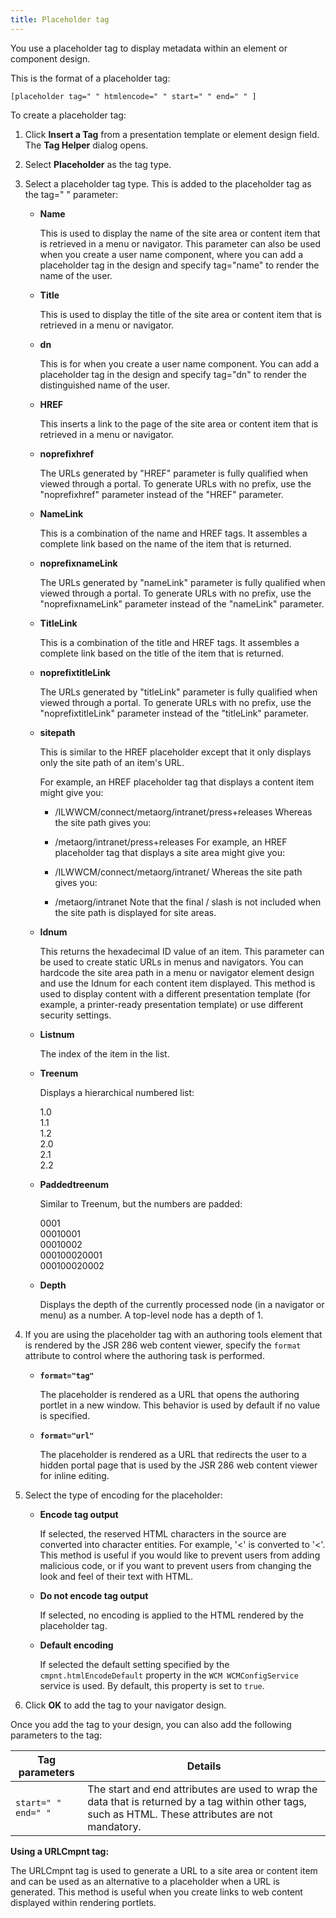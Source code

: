 ```yaml
---
title: Placeholder tag
---
```





You use a placeholder tag to display metadata within an element or component design.

This is the format of a placeholder tag:

```
[placeholder tag=" " htmlencode=" " start=" " end=" " ]
```

To create a placeholder tag:

1.  Click **Insert a Tag** from a presentation template or element design field. The **Tag Helper** dialog opens.

2.  Select **Placeholder** as the tag type.

3.  Select a placeholder tag type. This is added to the placeholder tag as the tag=" " parameter:

    -   **Name**

        This is used to display the name of the site area or content item that is retrieved in a menu or navigator. This parameter can also be used when you create a user name component, where you can add a placeholder tag in the design and specify tag="name" to render the name of the user.

    -   **Title**

        This is used to display the title of the site area or content item that is retrieved in a menu or navigator.

    -   **dn**

        This is for when you create a user name component. You can add a placeholder tag in the design and specify tag="dn" to render the distinguished name of the user.

    -   **HREF**

        This inserts a link to the page of the site area or content item that is retrieved in a menu or navigator.

    -   **noprefixhref**

        The URLs generated by "HREF" parameter is fully qualified when viewed through a portal. To generate URLs with no prefix, use the "noprefixhref" parameter instead of the "HREF" parameter.

    -   **NameLink**

        This is a combination of the name and HREF tags. It assembles a complete link based on the name of the item that is returned.

    -   **noprefixnameLink**

        The URLs generated by "nameLink" parameter is fully qualified when viewed through a portal. To generate URLs with no prefix, use the "noprefixnameLink" parameter instead of the "nameLink" parameter.

    -   **TitleLink**

        This is a combination of the title and HREF tags. It assembles a complete link based on the title of the item that is returned.

    -   **noprefixtitleLink**

        The URLs generated by "titleLink" parameter is fully qualified when viewed through a portal. To generate URLs with no prefix, use the "noprefixtitleLink" parameter instead of the "titleLink" parameter.

    -   **sitepath**

        This is similar to the HREF placeholder except that it only displays only the site path of an item's URL.

        For example, an HREF placeholder tag that displays a content item might give you:

        -   /ILWWCM/connect/metaorg/intranet/press+releases
        Whereas the site path gives you:

        -   /metaorg/intranet/press+releases
        For example, an HREF placeholder tag that displays a site area might give you:

        -   /ILWWCM/connect/metaorg/intranet/
        Whereas the site path gives you:

        -   /metaorg/intranet
        Note that the final / slash is not included when the site path is displayed for site areas.

    -   **Idnum**

        This returns the hexadecimal ID value of an item. This parameter can be used to create static URLs in menus and navigators. You can hardcode the site area path in a menu or navigator element design and use the Idnum for each content item displayed. This method is used to display content with a different presentation template \(for example, a printer-ready presentation template\) or use different security settings.

    -   **Listnum**

        The index of the item in the list.

    -   **Treenum**

        Displays a hierarchical numbered list:

        1.0  
         1.1  
         1.2  
         2.0  
         2.1  
         2.2

    -   **Paddedtreenum**

        Similar to Treenum, but the numbers are padded:

        0001  
         00010001  
         00010002  
         000100020001  
         000100020002

    -   **Depth**

        Displays the depth of the currently processed node \(in a navigator or menu\) as a number. A top-level node has a depth of 1.

4.  If you are using the placeholder tag with an authoring tools element that is rendered by the JSR 286 web content viewer, specify the `format` attribute to control where the authoring task is performed.

    -   **`format="tag"`**

        The placeholder is rendered as a URL that opens the authoring portlet in a new window. This behavior is used by default if no value is specified.

    -   **`format="url"`**

        The placeholder is rendered as a URL that redirects the user to a hidden portal page that is used by the JSR 286 web content viewer for inline editing.

5.  Select the type of encoding for the placeholder:

    -   **Encode tag output**

        If selected, the reserved HTML characters in the source are converted into character entities. For example, '<' is converted to '&lt;'. This method is useful if you would like to prevent users from adding malicious code, or if you want to prevent users from changing the look and feel of their text with HTML.

    -   **Do not encode tag output**

        If selected, no encoding is applied to the HTML rendered by the placeholder tag.

    -   **Default encoding**

        If selected the default setting specified by the `cmpnt.htmlEncodeDefault` property in the `WCM WCMConfigService` service is used. By default, this property is set to `true`.

6.  Click **OK** to add the tag to your navigator design.


Once you add the tag to your design, you can also add the following parameters to the tag:

|Tag parameters|Details|
|--------------|-------|
|`start=" "` <br> `end=" "`|The start and end attributes are used to wrap the data that is returned by a tag within other tags, such as HTML. These attributes are not mandatory.|

**Using a URLCmpnt tag:**

The URLCmpnt tag is used to generate a URL to a site area or content item and can be used as an alternative to a placeholder when a URL is generated. This method is useful when you create links to web content displayed within rendering portlets.

